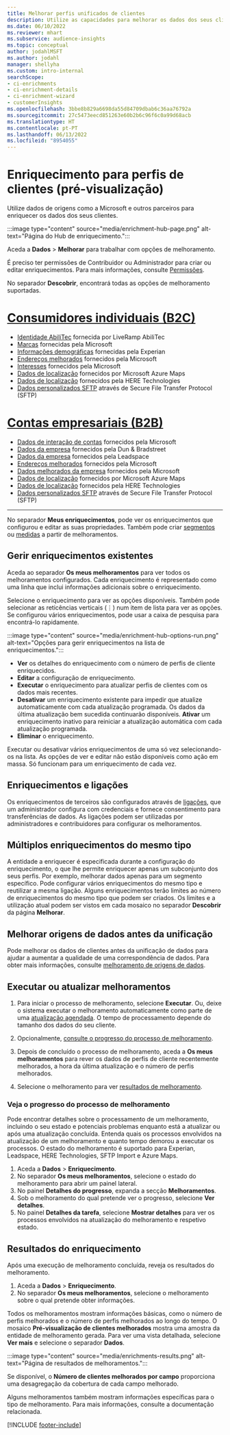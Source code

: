 ```yaml
---
title: Melhorar perfis unificados de clientes
description: Utilize as capacidades para melhorar os dados dos seus clientes.
ms.date: 06/10/2022
ms.reviewer: mhart
ms.subservice: audience-insights
ms.topic: conceptual
author: jodahlMSFT
ms.author: jodahl
manager: shellyha
ms.custom: intro-internal
searchScope:
- ci-enrichments
- ci-enrichment-details
- ci-enrichment-wizard
- customerInsights
ms.openlocfilehash: 3bbe8b829a6698da55d84709dbab6c36aa76792a
ms.sourcegitcommit: 27c5473eecd851263e60b2b6c96f6c0a99d68acb
ms.translationtype: HT
ms.contentlocale: pt-PT
ms.lasthandoff: 06/13/2022
ms.locfileid: "8954055"
---
```

# <a name="enrichment-for-customer-profiles-preview"></a>Enriquecimento para perfis de clientes (pré-visualização)

Utilize dados de origens como a Microsoft e outros parceiros para enriquecer os dados dos seus clientes.

:::image type="content" source="media/enrichment-hub-page.png" alt-text="Página do Hub de enriquecimento.":::

Aceda a **Dados** > **Melhorar** para trabalhar com opções de melhoramento.  

É preciso ter permissões de Contribuidor ou Administrador para criar ou editar enriquecimentos. Para mais informações, consulte [Permissões](permissions.md).

No separador **Descobrir**, encontrará todas as opções de melhoramento suportadas.

# <a name="individual-consumers-b-to-c"></a>[Consumidores individuais (B2C)](#tab/b2c)

- [Identidade AbiliTec](enrichment-liveramp.md) fornecida por LiveRamp AbiliTec
- [Marcas](enrichment-microsoft.md) fornecidas pela Microsoft
- [Informações demográficas](enrichment-experian.md) fornecidas pela Experian
- [Endereços melhorados](enrichment-enhanced-addresses.md) fornecidos pela Microsoft
- [Interesses](enrichment-microsoft.md) fornecidos pela Microsoft
- [Dados de localização](enrichment-azure-maps.md) fornecidos por Microsoft Azure Maps
- [Dados de localização](enrichment-here.md) fornecidos pela HERE Technologies
- [Dados personalizados SFTP](enrichment-SFTP-custom-import.md) através de Secure File Transfer Protocol (SFTP)

# <a name="business-accounts-b-to-b"></a>[Contas empresariais (B2B)](#tab/b2b)

- [Dados de interação de contas](enrichment-office.md) fornecidos pela Microsoft
- [Dados da empresa](enrichment-dnb.md) fornecidos pela Dun & Bradstreet
- [Dados da empresa](enrichment-leadspace.md) fornecidos pela Leadspace
- [Endereços melhorados](enrichment-enhanced-addresses.md) fornecidos pela Microsoft
- [Dados melhorados da empresa](enrichment-enhanced-company-data.md) fornecidos pela Microsoft
- [Dados de localização](enrichment-azure-maps.md) fornecidos por Microsoft Azure Maps
- [Dados de localização](enrichment-here.md) fornecidos pela HERE Technologies
- [Dados personalizados SFTP](enrichment-SFTP-custom-import.md) através de Secure File Transfer Protocol (SFTP)

---

No separador **Meus enriquecimentos**, pode ver os enriquecimentos que configurou e editar as suas propriedades. Também pode criar [segmentos](segments.md) ou [medidas](measures.md) a partir de melhoramentos.

## <a name="manage-existing-enrichments"></a>Gerir enriquecimentos existentes

Aceda ao separador **Os meus melhoramentos** para ver todos os melhoramentos configurados. Cada enriquecimento é representado como uma linha que inclui informações adicionais sobre o enriquecimento.

Selecione o enriquecimento para ver as opções disponíveis. Também pode selecionar as reticências verticais (&vellip;) num item de lista para ver as opções. Se configurou vários enriquecimentos, pode usar a caixa de pesquisa para encontrá-lo rapidamente.

:::image type="content" source="media/enrichment-hub-options-run.png" alt-text="Opções para gerir enriquecimentos na lista de enriquecimentos.":::

- **Ver** os detalhes do enriquecimento com o número de perfis de cliente enriquecidos.
- **Editar** a configuração de enriquecimento.
- **Executar** o enriquecimento para atualizar perfis de clientes com os dados mais recentes.
- **Desativar** um enriquecimento existente para impedir que atualize automaticamente com cada atualização programada. Os dados da última atualização bem sucedida continuarão disponíveis. **Ativar** um enriquecimento inativo para reiniciar a atualização automática com cada atualização programada.
- **Eliminar** o enriquecimento.

Executar ou desativar vários enriquecimentos de uma só vez selecionando-os na lista. As opções de ver e editar não estão disponíveis como ação em massa. Só funcionam para um enriquecimento de cada vez.

## <a name="enrichments-and-connections"></a>Enriquecimentos e ligações

Os enriquecimentos de terceiros são configurados através de [ligações](connections.md), que um administrador configura com credenciais e fornece consentimento para transferências de dados. As ligações podem ser utilizadas por administradores e contribuidores para configurar os melhoramentos.  

## <a name="multiple-enrichments-of-the-same-type"></a>Múltiplos enriquecimentos do mesmo tipo

A entidade a enriquecer é especificada durante a configuração do enriquecimento, o que lhe permite enriquecer apenas um subconjunto dos seus perfis. Por exemplo, melhorar dados apenas para um segmento específico. Pode configurar vários enriquecimentos do mesmo tipo e reutilizar a mesma ligação. Alguns enriquecimentos terão limites ao número de enriquecimentos do mesmo tipo que podem ser criados. Os limites e a utilização atual podem ser vistos em cada mosaico no separador **Descobrir** da página **Melhorar**.

## <a name="enrich-data-sources-before-unification"></a>Melhorar origens de dados antes da unificação

Pode melhorar os dados de clientes antes da unificação de dados para ajudar a aumentar a qualidade de uma correspondência de dados. Para obter mais informações, consulte [melhoramento de origens de dados](data-sources-enrichment.md).

## <a name="run-or-refresh-enrichments"></a>Executar ou atualizar melhoramentos

1. Para iniciar o processo de melhoramento, selecione **Executar**. Ou, deixe o sistema executar o melhoramento automaticamente como parte de uma [atualização agendada](system.md#schedule-tab). O tempo de processamento depende do tamanho dos dados do seu cliente.

1. Opcionalmente, [consulte o progresso do processo de melhoramento](#see-the-progress-of-the-enrichment-process).

1. Depois de concluído o processo de melhoramento, aceda a **Os meus melhoramentos** para rever os dados de perfis de cliente recentemente melhorados, a hora da última atualização e o número de perfis melhorados.

1. Selecione o melhoramento para ver [resultados de melhoramento](#enrichment-results).

### <a name="see-the-progress-of-the-enrichment-process"></a>Veja o progresso do processo de melhoramento

Pode encontrar detalhes sobre o processamento de um melhoramento, incluindo o seu estado e potenciais problemas enquanto está a atualizar ou após uma atualização concluída. Entenda quais os processos envolvidos na atualização de um melhoramento e quanto tempo demorou a executar os processos. O estado do melhoramento é suportado para Experian, Leadspace, HERE Technologies, SFTP Import e Azure Maps.

1. Aceda a **Dados** > **Enriquecimento**.
1. No separador **Os meus melhoramentos**, selecione o estado do melhoramento para abrir um painel lateral.
1. No painel **Detalhes do progresso**, expanda a secção **Melhoramentos**.
1. Sob o melhoramento do qual pretende ver o progresso, selecione **Ver detalhes**.
1. No painel **Detalhes da tarefa**, selecione **Mostrar detalhes** para ver os processos envolvidos na atualização do melhoramento e respetivo estado.

## <a name="enrichment-results"></a>Resultados do enriquecimento

Após uma execução de melhoramento concluída, reveja os resultados do melhoramento.

1. Aceda a **Dados** > **Enriquecimento**.
1. No separador **Os meus melhoramentos**, selecione o melhoramento sobre o qual pretende obter informações.

Todos os melhoramentos mostram informações básicas, como o número de perfis melhorados e o número de perfis melhorados ao longo do tempo. O mosaico **Pré-visualização de clientes melhorados** mostra uma amostra da entidade de melhoramento gerada. Para ver uma vista detalhada, selecione **Ver mais** e selecione o separador **Dados**.

:::image type="content" source="media/enrichments-results.png" alt-text="Página de resultados de melhoramentos.":::

Se disponível, o **Número de clientes melhorados por campo** proporciona uma desagregação da cobertura de cada campo melhorado.

Alguns melhoramentos também mostram informações específicas para o tipo de melhoramento. Para mais informações, consulte a documentação relacionada.

[!INCLUDE [footer-include](includes/footer-banner.md)]
